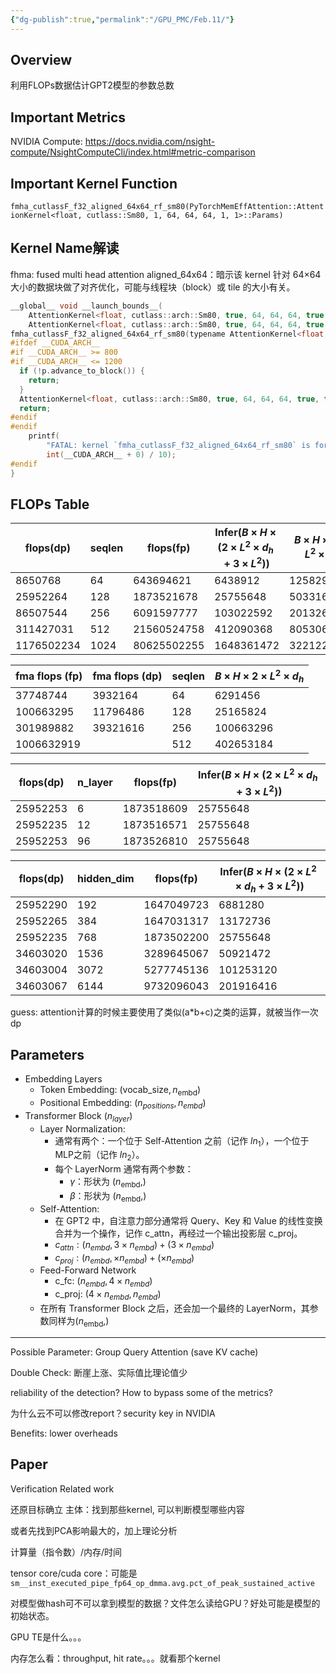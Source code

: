 ```yaml
---
{"dg-publish":true,"permalink":"/GPU_PMC/Feb.11/"}
---
```


## Overview
利用FLOPs数据估计GPT2模型的参数总数
## Important Metrics
NVIDIA Compute: https://docs.nvidia.com/nsight-compute/NsightComputeCli/index.html#metric-comparison
## Important Kernel Function
`fmha_cutlassF_f32_aligned_64x64_rf_sm80(PyTorchMemEffAttention::AttentionKernel<float, cutlass::Sm80, 1, 64, 64, 64, 1, 1>::Params)`

## Kernel Name解读
fhma: fused multi head attention
aligned_64x64：暗示该 kernel 针对 64×64 大小的数据块做了对齐优化，可能与线程块（block）或 tile 的大小有关。

```c
__global__ void __launch_bounds__(
    AttentionKernel<float, cutlass::arch::Sm80, true, 64, 64, 64, true, true>::kNumThreads,
    AttentionKernel<float, cutlass::arch::Sm80, true, 64, 64, 64, true, true>::kMinBlocksPerSm)
fmha_cutlassF_f32_aligned_64x64_rf_sm80(typename AttentionKernel<float, cutlass::arch::Sm80, true, 64, 64, 64, true, true>::Params p) {
#ifdef __CUDA_ARCH__
#if __CUDA_ARCH__ >= 800
#if __CUDA_ARCH__ <= 1200
  if (!p.advance_to_block()) {
    return;
  }
  AttentionKernel<float, cutlass::arch::Sm80, true, 64, 64, 64, true, true>::attention_kernel(p);
  return;
#endif
#endif
    printf(
        "FATAL: kernel `fmha_cutlassF_f32_aligned_64x64_rf_sm80` is for sm80-sm100, but was built for sm%d\n",
        int(__CUDA_ARCH__ + 0) / 10);
#endif
}
```

## FLOPs Table

| flops(dp)  | seqlen | flops(fp)   | Infer($B×H×(2×L^2×d_h​+3×L^2)$) | $B×H×4×L^2×d_h$ |
| ---------- | ------ | ----------- | ------------------------------- | --------------- |
| 8650768    | 64     | 643694621   | 6438912                         | 12582912        |
| 25952264   | 128    | 1873521678  | 25755648                        | 50331648        |
| 86507544   | 256    | 6091597777  | 103022592                       | 201326592       |
| 311427031  | 512    | 21560524758 | 412090368                       | 805306368       |
| 1176502234 | 1024   | 80625502255 | 1648361472                      | 3221225472      |

| fma flops (fp) | fma flops (dp) | seqlen | $B×H×2×L^2×d_h$ |
| -------------- | -------------- | ------ | --------------- |
| 37748744       | 3932164        | 64     | 6291456         |
| 100663295      | 11796486       | 128    | 25165824        |
| 301989882      | 39321616       | 256    | 100663296       |
| 1006632919     |                | 512    | 402653184       |

| flops(dp) | n_layer | flops(fp)  | Infer($B×H×(2×L^2×d_h​+3×L^2)$) |
| --------- | ------- | ---------- | ------------------------------- |
| 25952253  | 6       | 1873518609 | 25755648                        |
| 25952235  | 12      | 1873516571 | 25755648                        |
| 25952253  | 96      | 1873526810 | 25755648                        |

| flops(dp) | hidden_dim | flops(fp)  | Infer($B×H×(2×L^2×d_h​+3×L^2)$) |
| --------- | ---------- | ---------- | ------------------------------- |
| 25952290  | 192        | 1647049723 | 6881280                         |
| 25952265  | 384        | 1647031317 | 13172736                        |
| 25952235  | 768        | 1873502200 | 25755648                        |
| 34603020  | 1536       | 3289645067 | 50921472                        |
| 34603004  | 3072       | 5277745136 | 101253120                       |
| 34603067  | 6144       | 9732096043 | 201916416                       |
guess: attention计算的时候主要使用了类似(a\*b+c)之类的运算，就被当作一次dp
## Parameters
- Embedding Layers
	- Token Embedding: $(\text{vocab\_size},\, n_{\text{embd}})$
	- Positional Embedding: $(n_{positions}, n_{embd})$
- Transformer Block $(n_{layer})$
	- Layer Normalization: 
		- 通常有两个：一个位于 Self-Attention 之前（记作 $ln_1$），一个位于 MLP之前（记作 $ln_2$）。  
		- 每个 LayerNorm 通常有两个参数：
			- $\gamma$：形状为 $(n_{\text{embd}},)$
			- $\beta$：形状为 $(n_{\text{embd}},)$
	- Self-Attention:
		- 在 GPT2 中，自注意力部分通常将 Query、Key 和 Value 的线性变换合并为一个操作，记作 c_attn，再经过一个输出投影层 c_proj。
		- $c_{attn}: (n_{embd}​,3\times n_{embd}​) + (3\times n_{embd})$
		- $c_{proj}: (n_{embd}​,\times n_{embd}​) + (\times n_{embd})$
	- Feed-Forward Network
		- c_fc: $(n_{embd}​,4\times n_{embd}​)$
		- c_proj: $(4\times n_{embd}​,n_{embd}​)$
	- 在所有 Transformer Block 之后，还会加一个最终的 LayerNorm，其参数同样为$(n_{\text{embd}},)$

---

Possible Parameter: Group Query Attention (save KV cache)

Double Check: 断崖上涨、实际值比理论值少

reliability of the detection? How to bypass some of the metrics? 

为什么云不可以修改report？security key in NVIDIA

Benefits: lower overheads

## Paper
Verification Related work

还原目标确立
主体：找到那些kernel, 可以判断模型哪些内容

或者先找到PCA影响最大的，加上理论分析

计算量（指令数）/内存/时间

tensor core/cuda core：可能是`sm__inst_executed_pipe_fp64_op_dmma.avg.pct_of_peak_sustained_active`

对模型做hash可不可以拿到模型的数据？文件怎么读给GPU？好处可能是模型的初始状态。

GPU TE是什么。。。

内存怎么看：throughput, hit rate。。。就看那个kernel